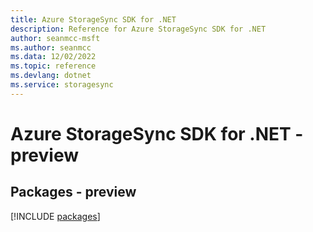 ```yaml
---
title: Azure StorageSync SDK for .NET
description: Reference for Azure StorageSync SDK for .NET
author: seanmcc-msft
ms.author: seanmcc
ms.data: 12/02/2022
ms.topic: reference
ms.devlang: dotnet
ms.service: storagesync
---
```

# Azure StorageSync SDK for .NET - preview
## Packages - preview
[!INCLUDE [packages](storagesync-index.md)]